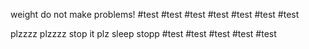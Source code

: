 weight do not make problems!
#test
#test
#test
#test
#test
#test
#test

plzzzz
plzzzz
stop it plz
sleep
stopp
#test
#test
#test
#test
#test
